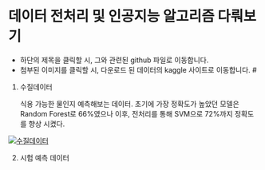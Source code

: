 # 데이터 전처리 및 인공지능 알고리즘 다뤄보기

* 하단의 제목을 클릭할 시, 그와 관련된 github 파일로 이동합니다.
* 첨부된 이미지를 클릭할 시, 다운로드 된 데이터의 kaggle 사이트로 이동합니다.  #




1. 수질데이터

   식용 가능한 물인지 예측해보는 데이터. 초기에 가장 정확도가 높았던 모델은 Random Forest로 66%였으나 이후, 전처리를 통해 SVM으로 72%까지 정확도를 향상 시켰다.

[![수질데이터](https://user-images.githubusercontent.com/90161621/132272823-162d8396-47de-4ad2-b0ef-95aa9dd84b1e.JPG)](https://www.kaggle.com/adityakadiwal/water-potability)





2. 시험 예측 데이터
